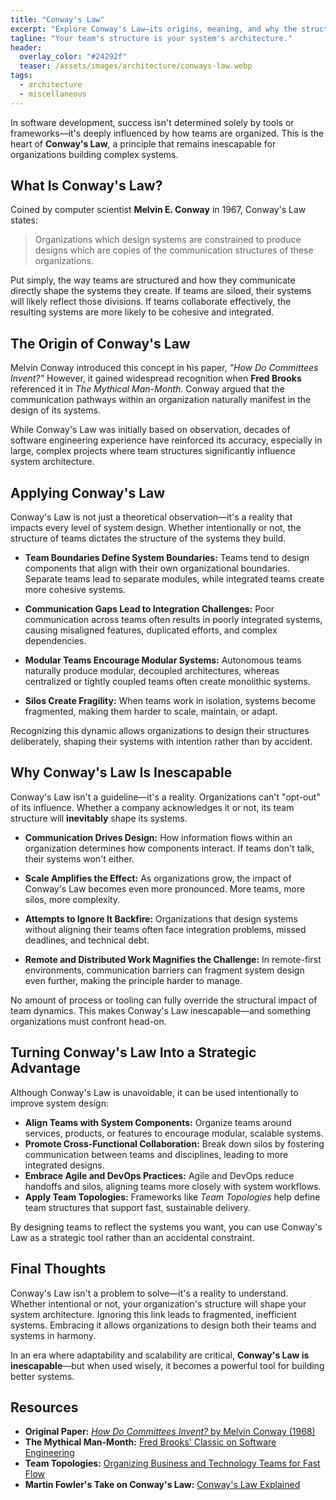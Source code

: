 ```yaml
---
title: "Conway's Law"
excerpt: "Explore Conway's Law—its origins, meaning, and why the structure of an organization inevitably influences the systems it creates."
tagline: "Your team's structure is your system's architecture."
header:
  overlay_color: "#24292f"
  teaser: /assets/images/architecture/conways-law.webp
tags:
  - architecture
  - miscellaneous
---
```


In software development, success isn't determined solely by tools or frameworks—it's deeply influenced by how teams are organized. This is the heart of **Conway's Law**, a principle that remains inescapable for organizations building complex systems.

## What Is Conway's Law?

Coined by computer scientist **Melvin E. Conway** in 1967, Conway's Law states:

> Organizations which design systems are constrained to produce designs which are copies of the communication structures of these organizations.

Put simply, the way teams are structured and how they communicate directly shape the systems they create. If teams are siloed, their systems will likely reflect those divisions. If teams collaborate effectively, the resulting systems are more likely to be cohesive and integrated.

## The Origin of Conway's Law

Melvin Conway introduced this concept in his paper, *"How Do Committees Invent?"* However, it gained widespread recognition when **Fred Brooks** referenced it in *The Mythical Man-Month*. Conway argued that the communication pathways within an organization naturally manifest in the design of its systems.

While Conway's Law was initially based on observation, decades of software engineering experience have reinforced its accuracy, especially in large, complex projects where team structures significantly influence system architecture.

## Applying Conway's Law

Conway's Law is not just a theoretical observation—it's a reality that impacts every level of system design. Whether intentionally or not, the structure of teams dictates the structure of the systems they build.

- **Team Boundaries Define System Boundaries:** Teams tend to design components that align with their own organizational boundaries. Separate teams lead to separate modules, while integrated teams create more cohesive systems.

- **Communication Gaps Lead to Integration Challenges:** Poor communication across teams often results in poorly integrated systems, causing misaligned features, duplicated efforts, and complex dependencies.

- **Modular Teams Encourage Modular Systems:** Autonomous teams naturally produce modular, decoupled architectures, whereas centralized or tightly coupled teams often create monolithic systems.

- **Silos Create Fragility:** When teams work in isolation, systems become fragmented, making them harder to scale, maintain, or adapt.

Recognizing this dynamic allows organizations to design their structures deliberately, shaping their systems with intention rather than by accident.

## Why Conway's Law Is Inescapable

Conway's Law isn't a guideline—it's a reality. Organizations can't "opt-out" of its influence. Whether a company acknowledges it or not, its team structure will **inevitably** shape its systems.

- **Communication Drives Design:** How information flows within an organization determines how components interact. If teams don't talk, their systems won't either.

- **Scale Amplifies the Effect:** As organizations grow, the impact of Conway's Law becomes even more pronounced. More teams, more silos, more complexity.

- **Attempts to Ignore It Backfire:** Organizations that design systems without aligning their teams often face integration problems, missed deadlines, and technical debt.

- **Remote and Distributed Work Magnifies the Challenge:** In remote-first environments, communication barriers can fragment system design even further, making the principle harder to manage.

No amount of process or tooling can fully override the structural impact of team dynamics. This makes Conway's Law inescapable—and something organizations must confront head-on.

## Turning Conway's Law Into a Strategic Advantage

Although Conway's Law is unavoidable, it can be used intentionally to improve system design:

- **Align Teams with System Components:** Organize teams around services, products, or features to encourage modular, scalable systems.  
- **Promote Cross-Functional Collaboration:** Break down silos by fostering communication between teams and disciplines, leading to more integrated designs.  
- **Embrace Agile and DevOps Practices:** Agile and DevOps reduce handoffs and silos, aligning teams more closely with system workflows.  
- **Apply Team Topologies:** Frameworks like *Team Topologies* help define team structures that support fast, sustainable delivery.

By designing teams to reflect the systems you want, you can use Conway's Law as a strategic tool rather than an accidental constraint.

## Final Thoughts

Conway's Law isn't a problem to solve—it's a reality to understand. Whether intentional or not, your organization's structure will shape your system architecture. Ignoring this link leads to fragmented, inefficient systems. Embracing it allows organizations to design both their teams and systems in harmony.

In an era where adaptability and scalability are critical, **Conway's Law is inescapable**—but when used wisely, it becomes a powerful tool for building better systems.

## Resources

- **Original Paper:** [*How Do Committees Invent?* by Melvin Conway (1968)](https://www.melconway.com/Home/Committees_Paper.html)  
- **The Mythical Man-Month:** [Fred Brooks' Classic on Software Engineering](https://www.goodreads.com/book/show/13629.The_Mythical_Man_Month)  
- **Team Topologies:** [Organizing Business and Technology Teams for Fast Flow](https://teamtopologies.com/)  
- **Martin Fowler's Take on Conway's Law:** [Conway's Law Explained](https://martinfowler.com/bliki/ConwaysLaw.html)
